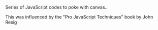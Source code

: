 Series of JavaScript codes to poke with canvas..

This was influenced by the "Pro JavaScript Techniques" book by John Resig

